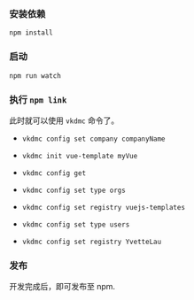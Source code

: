 ### 安装依赖

`npm install`

### 启动

`npm run watch`

### 执行 `npm link`

此时就可以使用 `vkdmc` 命令了。

- `vkdmc config set company companyName`
- `vkdmc init vue-template myVue`
- `vkdmc config get`
- `vkdmc config set type orgs`
- `vkdmc config set registry vuejs-templates`

- `vkdmc config set type users`
- `vkdmc config set registry YvetteLau`

### 发布

开发完成后，即可发布至 npm.
